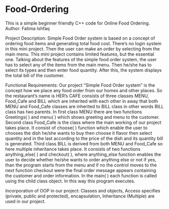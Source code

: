 # Food-Ordering
This is a simple beginner friendly  C++ code for Online Food Ordering.
Author: Fatima Ishfaq

Project Description:
Simple Food Order system is based on a concept of ordering food items and generating total food cost. There’s no login system in this mini project. Then the user can make an order by selecting from the main menu. This mini project contains limited features, but the essential one.
Talking about the features of the simple food order system, the user has to select any of the items from the main menu. Then he/she has to select its types and then enter food quantity. After this, the system displays the total bill of the customer. 

Functional Requirements:
Our project “Simple Food Order system” is the concept how we place any food order from our homes and other places. So the restaurant’s name is HER’s CAFE consists of three classes MENU, Food_Cafe and BILL which are inherited with each other in away that both MENU and Food_Cafe classes are inherited to BILL class in other words BILL class has two parents.
In first class MENU there are two functions Greetings( ) and menu( ) which shows greeting and  menu to the customer. 
Second class Food_Cafe is the class where the main working of our project takes place. It consist of choose( ) function which enable the user to chooses the dish he/she wants to buy then choose it flavor then select quantity and in the last according to the price of the dish and its quantity bill is generated.
Third class BILL is derived from both MENU and Food_Cafe so here multiple inheritance takes place. It consists of two functions anything_else( ) and checkout( ), where anything_else function enables the user to decide whether he/she wants to order anything else or not if yes, than the program starts from the menu and if no the control moves to the next function checkout were the final order message appears containing the customer and order information.
In the main( ) each function is called using the child class object. In this way this program executes.

Incorporation of OOP in our project:
Classes and objects, Access specifies (private, public and protected), encapsulation, Inheritance (Multiple) are used in our project.
